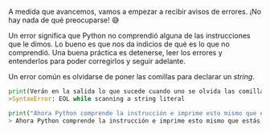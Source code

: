 
A medida que avancemos, vamos a empezar a recibir avisos de errores. ¡No hay nada de qué preocuparse! :sweat_smile: <br>

Un error significa que Python no comprendió alguna de las instrucciones que le dimos. Lo bueno es que nos da indicios de qué es lo que no comprendió. Una buena práctica es detenerse, leer los errores y entenderlos para poder corregirlos y seguir adelante.

Un error común es olvidarse de poner las comillas para declarar un _string_.<br>

``` python
print(Verán en la salida lo que sucede cuando uno se olvida las comillas)
>SyntaxError: EOL while scanning a string literal
```

``` python
print("Ahora Python comprende la instrucción e imprime esto mismo que estás leyendo.")
> Ahora Python comprende la instrucción e imprime esto mismo que estás leyendo.
```